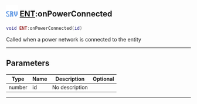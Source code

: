 ## <img src="../../.gitbook/assets/server.png" width="32" height="32" /> [ENT](../ent/README.md):onPowerConnected

```lua
void ENT:onPowerConnected(id)
```

Called when a power network is connected to the entity<br>

-----------------
## Parameters

| Type   | Name | Description | Optional |
| ------ | ---- | ----------- | -------: |
| number | id | No description |  |


--------